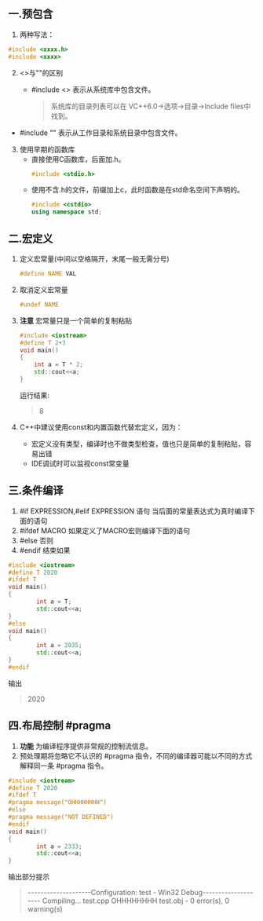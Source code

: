 ## 一.预包含
1.	两种写法：
```c++
#include <xxxx.h>
#include <xxxx>
```
2.	<>与""的区别
	+	#include <> 表示从系统库中包含文件。
		
		>系统库的目录列表可以在 VC++6.0->选项->目录->Include files中找到。
+	#include "" 表示从工作目录和系统目录中包含文件。
	
3.	使用早期的函数库
	+	直接使用C函数库，后面加.h。
		```c++
		#include <stdio.h>
		```
	+	使用不含.h的文件，前缀加上c，此时函数是在std命名空间下声明的。
		```c++
		#include <cstdio>
		using namespace std;
		```
## 二.宏定义
1.	定义宏常量(中间以空格隔开，末尾一般无需分号)
	```c++
	#define NAME VAL
	```
2.	取消定义宏常量
	```c++
	#undef NAME
	```
3.	**注意** 宏常量只是一个简单的复制粘贴
	
	```c++
	#include <iostream>
	#define T 2+3
	void main()
	{
		int a = T * 2;
		std::cout<<a;
	}
	```
	运行结果:
	
	> 8
4.	C++中建议使用const和内置函数代替宏定义，因为：
	+	宏定义没有类型，编译时也不做类型检查，值也只是简单的复制粘贴，容易出错
	+	IDE调试时可以监视const常变量

## 三.条件编译
1.	#if EXPRESSION,#elif EXPRESSION 语句 当后面的常量表达式为真时编译下面的语句
2.	#ifdef MACRO 如果定义了MACRO宏则编译下面的语句
3.	#else 否则
4.	#endif 结束如果
```c++
#include <iostream>
#define T 2020
#ifdef T
void main()
{
		int a = T;
		std::cout<<a;
}
#else
void main()
{
		int a = 2035;
		std::cout<<a;
}
#endif
```
输出

>2020

## 四.布局控制 #pragma
1.	**功能** 为编译程序提供非常规的控制流信息。
2.	预处理期将忽略它不认识的 #pragma 指令，不同的编译器可能以不同的方式解释同一条 #pragma 指令。
```c++
#include <iostream>
#define T 2020
#ifdef T
#pragma message("OHHHHHHHH")
#else
#pragma message("NOT DEFINED")
#endif
void main()
{
		int a = 2333;
		std::cout<<a;
}
```
输出部分提示
> --------------------Configuration: test - Win32 Debug--------------------
>Compiling...
>test.cpp
>OHHHHHHHH
>test.obj - 0 error(s), 0 warning(s)